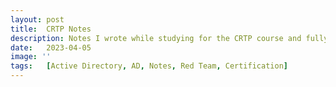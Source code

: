 ```yaml
---
layout: post
title:  CRTP Notes
description: Notes I wrote while studying for the CRTP course and fully compromising the lab.
date:   2023-04-05
image: ''
tags:   [Active Directory, AD, Notes, Red Team, Certification]
---
```

